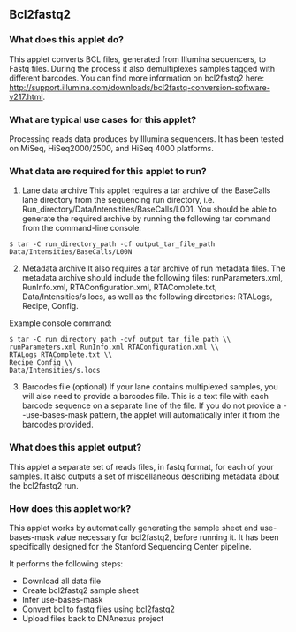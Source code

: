 ## Bcl2fastq2

### What does this applet do?

This applet converts BCL files, generated from Illumina sequencers, to Fastq files. During the process it also demultiplexes samples tagged with different barcodes. You can find more information on bcl2fastq2 here: http://support.illumina.com/downloads/bcl2fastq-conversion-software-v217.html.

### What are typical use cases for this applet?

Processing reads data produces by Illumina sequencers. It has been tested on MiSeq, HiSeq2000/2500, and HiSeq 4000 platforms.

### What data are required for this applet to run?

1. Lane data archive
This applet requires a tar archive of the BaseCalls lane directory from the sequencing run directory, i.e. Run_directory/Data/Intensitites/BaseCalls/L001. You should be able to generate the required archive by running the following tar command from the command-line console.
    
``$ tar -C run_directory_path -cf output_tar_file_path Data/Intensities/BaseCalls/L00N``

2. Metadata archive
It also requires a tar archive of run metadata files. The metadata archive should include the following files: runParameters.xml, RunInfo.xml, RTAConfiguration.xml, RTAComplete.txt, Data/Intensities/s.locs, as well as the following directories: RTALogs, Recipe, Config.

Example console command:
    
    $ tar -C run_directory_path -cvf output_tar_file_path \\
    runParameters.xml RunInfo.xml RTAConfiguration.xml \\
    RTALogs RTAComplete.txt \\
    Recipe Config \\
    Data/Intensities/s.locs
    
3. Barcodes file (optional)
If your lane contains multiplexed samples, you will also need to provide a barcodes file. This is a text file with each barcode sequence on a separate line of the file. If you do not provide a --use-bases-mask pattern, the applet will automatically infer it from the barcodes provided.
    
### What does this applet output?

This applet a separate set of reads files, in fastq format, for each of your samples. It also outputs a set of miscellaneous describing metadata about the bcl2fastq2 run.

### How does this applet work?

This applet works by automatically generating the sample sheet and use-bases-mask value necessary for bcl2fastq2, before running it. It has been specifically designed for the Stanford Sequencing Center pipeline.

It performs the following steps:
- Download all data file
- Create bcl2fastq2 sample sheet
- Infer use-bases-mask
- Convert bcl to fastq files using bcl2fastq2
- Upload files back to DNAnexus project
